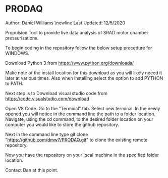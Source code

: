 # PRODAQ

Author: Daniel Williams
\newline
Last Updated: 12/5/2020

Propulsion Tool to provide live data analysis of SRAD motor chamber pressurizations.

To begin coding in the repository follow the below setup procedure for WINDOWS.

Download Python 3 from <https://www.python.org/downloads/>

Make note of the install location for this download as you will likely neeed it later at various times. Also when installing select the option to add PYTHON to PATH.

Next step is to Download visual studio code from <https://code.visualstudio.com/download>

Open VS Code. Go to the "Terminal" tab. Select new terminal. In the newly opened you will notice in the command line the path to a folder location. Navigate, using the cd command, to the desired folder location on your computer you would like to store the github repository.

Next in the command line type git clone "https://github.com/dmw7/PRODAQ.git" to clone the existing remote repository.

Now you have the repository on your local machine in the specified folder location. 

Contact Dan at this point.

